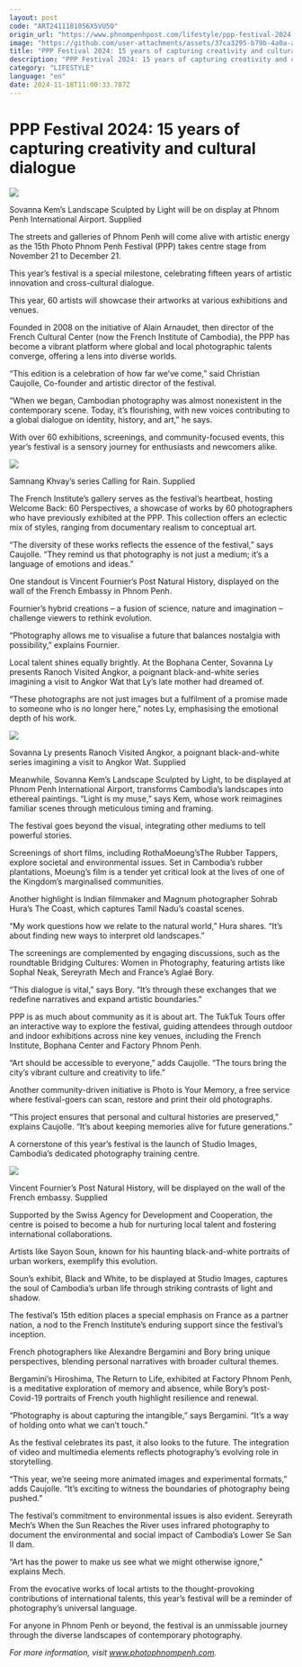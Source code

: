 ```yaml
---
layout: post
code: "ART2411181056X5VU5O"
origin_url: "https://www.phnompenhpost.com/lifestyle/ppp-festival-2024-15-years-of-capturing-creativity-and-cultural-dialogue"
image: "https://github.com/user-attachments/assets/37ca3295-b79b-4a0a-a8f5-63715dc46b69"
title: "PPP Festival 2024: 15 years of capturing creativity and cultural dialogue"
description: "​​PPP Festival 2024: 15 years of capturing creativity and cultural dialogue​"
category: "LIFESTYLE"
language: "en"
date: 2024-11-18T11:00:33.787Z
---
```


# PPP Festival 2024: 15 years of capturing creativity and cultural dialogue

![](https://github.com/user-attachments/assets/8e0fcf23-ef6b-45f9-8d1c-d0e5b7aa3c6b)

Sovanna Kem’s Landscape Sculpted by Light will be on display at Phnom Penh International Airport. Supplied

The streets and galleries of Phnom Penh will come alive with artistic energy as the 15th Photo Phnom Penh Festival (PPP) takes centre stage from November 21 to December 21. 

This year’s festival is a special milestone, celebrating fifteen years of artistic innovation and cross-cultural dialogue.

This year, 60 artists will showcase their artworks at various exhibitions and venues.

Founded in 2008 on the initiative of Alain Arnaudet, then director of the French Cultural Center (now the French Institute of Cambodia), the PPP has become a vibrant platform where global and local photographic talents converge, offering a lens into diverse worlds.

“This edition is a celebration of how far we’ve come,” said Christian Caujolle, Co-founder and artistic director of the festival.

“When we began, Cambodian photography was almost nonexistent in the contemporary scene. Today, it’s flourishing, with new voices contributing to a global dialogue on identity, history, and art,” he says.

With over 60 exhibitions, screenings, and community-focused events, this year’s festival is a sensory journey for enthusiasts and newcomers alike.

![](https://github.com/user-attachments/assets/a515eafb-201a-488d-99e9-0307f8ffcef6)

Samnang Khvay’s series Calling for Rain. Supplied

The French Institute’s gallery serves as the festival’s heartbeat, hosting Welcome Back: 60 Perspectives, a showcase of works by 60 photographers who have previously exhibited at the PPP. This collection offers an eclectic mix of styles, ranging from documentary realism to conceptual art.

“The diversity of these works reflects the essence of the festival,” says Caujolle. “They remind us that photography is not just a medium; it’s a language of emotions and ideas.”

One standout is Vincent Fournier’s Post Natural History, displayed on the wall of the French Embassy in Phnom Penh.

Fournier’s hybrid creations – a fusion of science, nature and imagination – challenge viewers to rethink evolution. 

“Photography allows me to visualise a future that balances nostalgia with possibility,” explains Fournier.

Local talent shines equally brightly. At the Bophana Center, Sovanna Ly presents Ranoch Visited Angkor, a poignant black-and-white series imagining a visit to Angkor Wat that Ly’s late mother had dreamed of. 

“These photographs are not just images but a fulfilment of a promise made to someone who is no longer here,” notes Ly, emphasising the emotional depth of his work.

![](https://github.com/user-attachments/assets/62ca2be5-9cfd-436f-bdc3-1f1fd7718bed)

Sovanna Ly presents Ranoch Visited Angkor, a poignant black-and-white series imagining a visit to Angkor Wat. Supplied

Meanwhile, Sovanna Kem’s Landscape Sculpted by Light, to be displayed at Phnom Penh International Airport, transforms Cambodia’s landscapes into ethereal paintings. “Light is my muse,” says Kem, whose work reimagines familiar scenes through meticulous timing and framing.

The festival goes beyond the visual, integrating other mediums to tell powerful stories. 

Screenings of short films, including RothaMoeung’sThe Rubber Tappers, explore societal and environmental issues. Set in Cambodia’s rubber plantations, Moeung’s film is a tender yet critical look at the lives of one of the Kingdom’s marginalised communities.

Another highlight is Indian filmmaker and Magnum photographer Sohrab Hura’s The Coast, which captures Tamil Nadu’s coastal scenes. 

“My work questions how we relate to the natural world,” Hura shares. “It’s about finding new ways to interpret old landscapes.”

The screenings are complemented by engaging discussions, such as the roundtable Bridging Cultures: Women in Photography, featuring artists like Sophal Neak, Sereyrath Mech and France’s Aglaé Bory. 

“This dialogue is vital,” says Bory. “It’s through these exchanges that we redefine narratives and expand artistic boundaries.”

PPP is as much about community as it is about art. The TukTuk Tours offer an interactive way to explore the festival, guiding attendees through outdoor and indoor exhibitions across nine key venues, including the French Institute, Bophana Center and Factory Phnom Penh. 

“Art should be accessible to everyone,” adds Caujolle. “The tours bring the city’s vibrant culture and creativity to life.”

Another community-driven initiative is Photo is Your Memory, a free service where festival-goers can scan, restore and print their old photographs. 

“This project ensures that personal and cultural histories are preserved,” explains Caujolle. “It’s about keeping memories alive for future generations.”

A cornerstone of this year’s festival is the launch of Studio Images, Cambodia’s dedicated photography training centre. 

![](https://github.com/user-attachments/assets/1efbaa09-e007-49fa-843b-7a6b332271c6)

Vincent Fournier’s Post Natural History, will be displayed on the wall of the French embassy. Supplied

Supported by the Swiss Agency for Development and Cooperation, the centre is poised to become a hub for nurturing local talent and fostering international collaborations.

Artists like Sayon Soun, known for his haunting black-and-white portraits of urban workers, exemplify this evolution. 

Soun’s exhibit, Black and White, to be displayed at Studio Images, captures the soul of Cambodia’s urban life through striking contrasts of light and shadow. 

The festival’s 15th edition places a special emphasis on France as a partner nation, a nod to the French Institute’s enduring support since the festival’s inception. 

French photographers like Alexandre Bergamini and Bory bring unique perspectives, blending personal narratives with broader cultural themes.

Bergamini’s Hiroshima, The Return to Life, exhibited at Factory Phnom Penh, is a meditative exploration of memory and absence, while Bory’s post-Covid-19 portraits of French youth highlight resilience and renewal. 

“Photography is about capturing the intangible,” says Bergamini. “It’s a way of holding onto what we can’t touch.”

As the festival celebrates its past, it also looks to the future. The integration of video and multimedia elements reflects photography’s evolving role in storytelling. 

“This year, we’re seeing more animated images and experimental formats,” adds Caujolle. “It’s exciting to witness the boundaries of photography being pushed.”

The festival’s commitment to environmental issues is also evident. Sereyrath Mech’s When the Sun Reaches the River uses infrared photography to document the environmental and social impact of Cambodia’s Lower Se San II dam. 

“Art has the power to make us see what we might otherwise ignore,” explains Mech.

From the evocative works of local artists to the thought-provoking contributions of international talents, this year’s festival will be a reminder of photography’s universal language.

For anyone in Phnom Penh or beyond, the festival is an unmissable journey through the diverse landscapes of contemporary photography. 

_For more information, visit www.photophnompenh.com._